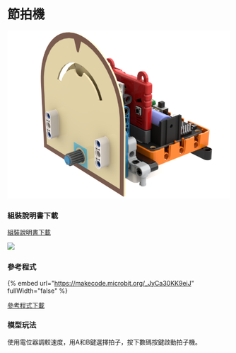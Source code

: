 # 節拍機

![](../../../.gitbook/assets/调频广播.png)

### 組裝說明書下載

[組裝說明書下載](https://drive.google.com/drive/folders/1wg_edUZFrqyUONA0FJ6vFBkGArRsfnf4?usp=sharing)

![](https://kittenbothk.readthedocs.io/en/latest/_images/rhythm_wire.png)

### 參考程式

{% embed url="https://makecode.microbit.org/_JyCa30KK9eiJ" fullWidth="false" %}

[參考程式下載](https://makecode.microbit.org/_RXLe9CWVK63i)

### 模型玩法

使用電位器調較速度，用A和B鍵選擇拍子，按下數碼按鍵啟動拍子機。

